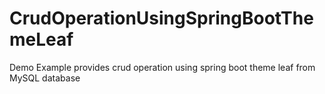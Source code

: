 # CrudOperationUsingSpringBootThemeLeaf
Demo Example provides crud operation using spring boot theme leaf from MySQL database
